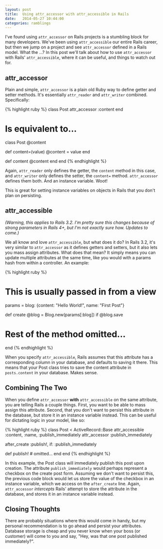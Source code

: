 ```yaml
---
layout: post
title:  Using attr_accessor with attr_accessible in Rails
date:   2014-05-27 10:44:00
categories: ramblings
---
```


I've found using `attr_accessor` on Rails projects is a stumbling block for many developers. We've been using `attr_accessible` our entire Rails career, but then we jump on a project and see `attr_accessor` defined in a Rails model. What the ...? In this post we'll talk about how to use `attr_accessor` with Rails' `attr_accessible`, where it can be useful, and things to watch out for.

## attr_accessor

Plain and simple, `attr_accessor` is a plain old Ruby way to define getter and setter methods. It's essentially `attr_reader` and `attr_writer` combined. Specifically:

{% highlight ruby %}
class Post
  attr_accessor :content
end

# Is equivalent to...

class Post
  @content

  def content=(value)
    @content = value
  end

  def content
    @content
  end
end
{% endhighlight %}

Again, `attr_reader` only defines the getter, the `content` method in this case, and `attr_writer` only defines the setter, the `content=` method. `attr_accessor` defines them both. And an instance variable. Woot!

This is great for setting instance variables on objects in Rails that you don't plan on persisting.

## attr_accessible

_(Warning, this applies to Rails 3.2. I'm pretty sure this changes because of strong parameters in Rails 4+, but I'm not exactly sure how. Updates to come.)_

We all know and love `attr_accessible`, but what does it do? In Rails 3.2, it's very similar to `attr_accessor` as it defines getters and setters, but it also lets you mass assign attributes. What does that mean? It simply means you can update multiple attributes at the same time, like you would with a params hash from within a controller. An example:

{% highlight ruby %}
# This is usually passed in from a view
params = blog: {content: "Hello World!", name: "First Post"}

def create
  @blog = Blog.new(params[:blog])
  if @blog.save
  # Rest of the method omitted...
end
{% endhighlight %}

When you specify `attr_accessible`, Rails assumes that this attribute has a corresponding column in your database, and defaults to saving it there. This means that your Post class tries to save the content attribute in `posts.content` in your database. Makes sense.

## Combining The Two

When you define `attr_accessor` __with__ `attr_accessible` on the same attribute, you are telling Rails a couple things. First, you want to be able to mass assign this attribute. Second, that you don't want to persist this attribute in the database, but store it in an instance variable instead. This can be useful for dictating logic in your model, like so:

{% highlight ruby %}
class Post < ActiveRecord::Base
  attr_accessible :content, :name, :publish_immediately
  attr_accessor :publish_immediately

  after_create :publish!, if: :publish_immediately

  def publish!
    # omitted...
  end
end
{% endhighlight %}

In this example, the Post class will immediately publish this post upon creation. The attribute `publish_immediately` would perhaps represent a checkbox on the create post form. Assuming we don't want to persist this, the previous code block would let us store the value of the checkbox in an instance variable, which we access on the `after_create` line. Again, `attr_accessor` _intercepts_ Rails' attempt to store the attribute in the database, and stores it in an instance variable instead.

## Closing Thoughts

There are probably situations where this would come in handy, but my personal recommendation is to go ahead and persist your attributes. Database storage is cheap and you never know when your boss (or customer) will come to you and say, "Hey, was that one post published immediately?".
